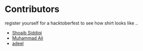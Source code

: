 # Contributors

register yourself for a hacktoberfest to see how shirt looks like ..

- [Shoaib Siddiqi](https://github.com/ShoaibSiddiqi)
- [Muhammad Ali ](https://github.com/designsbyali)
- [adeel](https://github.com/adeelafzaltech)
